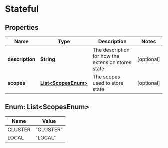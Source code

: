 # Stateful

## Properties
Name | Type | Description | Notes
------------ | ------------- | ------------- | -------------
**description** | **String** | The description for how the extension stores state |  [optional]
**scopes** | [**List&lt;ScopesEnum&gt;**](#List&lt;ScopesEnum&gt;) | The scopes used to store state |  [optional]

<a name="List<ScopesEnum>"></a>
## Enum: List&lt;ScopesEnum&gt;
Name | Value
---- | -----
CLUSTER | &quot;CLUSTER&quot;
LOCAL | &quot;LOCAL&quot;
